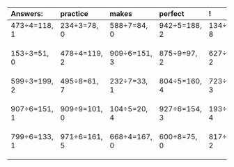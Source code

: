 | Answers: | practice | makes | perfect | ! |
| :--- | :--- | :--- | :--- | :--- |
| 473÷4=118, 1 | 234÷3=78, 0 | 588÷7=84, 0 | 942÷5=188, 2 | 134÷9=14, 8 | 
|   |   |   |   |   | 
|   |   |   |   |   | 
|   |   |   |   |   | 
| 153÷3=51, 0 | 478÷4=119, 2 | 909÷6=151, 3 | 875÷9=97, 2 | 627÷5=125, 2 | 
|   |   |   |   |   | 
|   |   |   |   |   | 
|   |   |   |   |   | 
| 599÷3=199, 2 | 495÷8=61, 7 | 232÷7=33, 1 | 804÷5=160, 4 | 723÷9=80, 3 | 
|   |   |   |   |   | 
|   |   |   |   |   | 
|   |   |   |   |   | 
| 907÷6=151, 1 | 909÷9=101, 0 | 104÷5=20, 4 | 927÷6=154, 3 | 193÷9=21, 4 | 
|   |   |   |   |   | 
|   |   |   |   |   | 
|   |   |   |   |   | 
| 799÷6=133, 1 | 971÷6=161, 5 | 668÷4=167, 0 | 600÷8=75, 0 | 817÷5=163, 2 | 
|   |   |   |   |   | 
|   |   |   |   |   | 
|   |   |   |   |   | 
